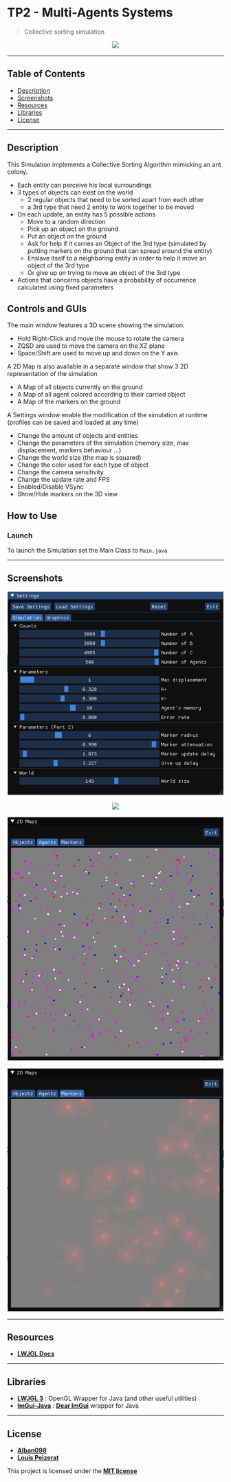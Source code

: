 # TP2 - Multi-Agents Systems

> Collective sorting simulation

<p align="center">
  <img src="img/simulation.gif" />
</p>

---

## Table of Contents

- [Description](#description)
- [Screenshots](#screenshots)
- [Resources](#resources)
- [Libraries](#libraries)
- [License](#license)

---

## Description
This Simulation implements a Collective Sorting Algorithm mimicking an ant colony.
 - Each entity can perceive his local surroundings
 - 3 types of objects can exist on the world
   - 2 regular objects that need to be sorted apart from each other
   - a 3rd type that need 2 entity to work together to be moved
 - On each update, an entity has 5 possible actions
   - Move to a random direction
   - Pick up an object on the ground
   - Put an object on the ground
   - Ask for help if it carries an Object of the 3rd type (simulated by putting markers on the ground that can spread around the entity)
   - Enslave itself to a neighboring entity in order to help it move an object of the 3rd type
   - Or give up on trying to move an object of the 3rd type
 - Actions that concerns objects have a probability of occurrence calculated using fixed parameters

## Controls and GUIs
The main window features a 3D scene showing the simulation.
- Hold Right-Click and move the mouse to rotate the camera
- ZQSD are used to move the camera on the XZ plane
- Space/Shift are used to move up and down on the Y axis

A 2D Map is also available in a separate window that show 3 2D representation of the simulation
- A Map of all objects currently on the ground
- A Map of all agent colored according to their carried object
- A Map of the markers on the ground

A Settings window enable the modification of the simulation at runtime (profiles can be saved and loaded at any time)
- Change the amount of objects and entities
- Change the parameters of the simulation (memory size, max displacement, markers behaviour ...)
- Change the world size (the map is squared)
- Change the color used for each type of object
- Change the camera sensitivity
- Change the update rate and FPS
- Enabled/Disable VSync
- Show/Hide markers on the 3D view

## How to Use
### Launch
To launch the Simulation set the Main Class to ```Main.java```

---

## Screenshots
<p align="center">
  <img src="img/settings.gif" />
</p>
<p align="center">
  <img src="img/objects2D.gif" />
</p>
<p align="center">
  <img src="img/agents2D.gif" />
</p>
<p align="center">
  <img src="img/markers2D.gif" />
</p>

---

## Resources
- **[LWJGL Docs](https://www.lwjgl.org/)**
---

## Libraries
- **[LWJGL 3](https://www.lwjgl.org/)** : OpenGL Wrapper for Java (and other useful utilities)
- **[ImGui-Java](https://github.com/SpaiR/imgui-java)** : **[Dear ImGui](https://github.com/ocornut/imgui)** wrapper for Java
---

## License
- **[Alban098](https://github.com/Alban098)**
- **[Louis Peizerat](https://github.com/Louispzt)**

This project is licensed under the **[MIT license](http://opensource.org/licenses/mit-license.php)**
